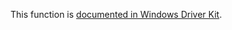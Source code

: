 This function is [documented in Windows Driver Kit](https://learn.microsoft.com/en-us/windows-hardware/drivers/ddi/ntifs/nf-ntifs-rtlsetthreadplaceholdercompatibilitymode).
